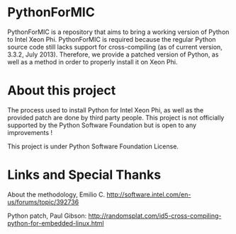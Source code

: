 PythonForMIC
============

PythonForMIC is a repository that aims to bring a working version of Python to Intel Xeon Phi.
PythonForMIC is required because the regular Python source code still lacks support for cross-compiling (as of current version, 3.3.2, July 2013). Therefore, we provide a patched version of Python, as well as a method in order to properly install it on Xeon Phi.

About this project
==================

The process used to install Python for Intel Xeon Phi, as well as the provided patch are done by third party people. This project is not officially supported by the Python Software Foundation but is open to any improvements !

This project is under Python Software Foundation License.

Links and Special Thanks
========================

About the methodology, Emilio C.
http://software.intel.com/en-us/forums/topic/392736

Python patch, Paul Gibson:
http://randomsplat.com/id5-cross-compiling-python-for-embedded-linux.html

